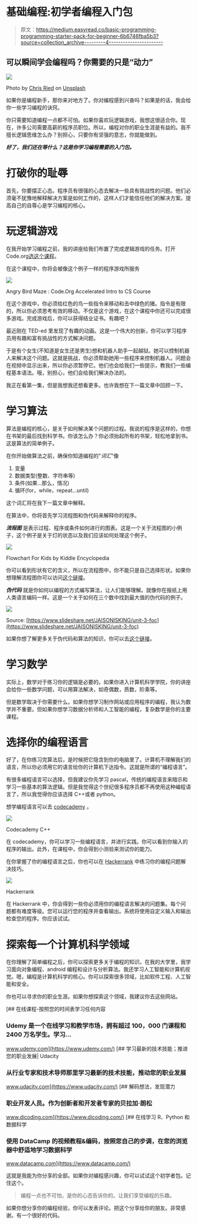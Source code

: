 # 基础编程:初学者编程入门包

> 原文：<https://medium.easyread.co/basic-programming-programming-starter-pack-for-beginner-6b6746fba5b3?source=collection_archive---------4----------------------->

## 可以瞬间学会编程吗？你需要的只是“动力”

![](img/3a36cf39c24307ecce55dfff09e4bbb9.png)

Photo by [Chris Ried](https://unsplash.com/@cdr6934?utm_source=medium&utm_medium=referral) on [Unsplash](https://unsplash.com?utm_source=medium&utm_medium=referral)

如果你是编程新手，那你来对地方了。你对编程感到兴奋吗？如果是的话，我会给你一些学习编程的诀窍。

你只需要知道编程一点都不可怕。如果你喜欢玩逻辑游戏，我想这很适合你。现在，许多公司需要高薪的程序员职位。所以，编程对你的职业生涯是有益的。我不擅长逻辑思维怎么办？别担心，只要你有坚强的意志，你就能做到。

***好了，我们还在等什么？这是你学习编程需要的入门包。***

# 打破你的耻辱

首先，你要摆正心态。程序员有很强的心态去解决一些具有挑战性的问题。他们必须毫不犹豫地解释解决方案是如何工作的，这样人们才能信任他们的解决方案。提高自己的自尊心是学习编程的核心。

# 玩逻辑游戏

在我开始学习编程之前，我的讲座给我们布置了完成逻辑游戏的任务。打开 Code.org[选这个课程](https://studio.code.org/s/20-hour)。

在这个课程中，你将会被像这个例子一样的程序游戏所服务

![](img/ce38d7a8025d4e7f7ec940b0eafe4993.png)

Angry Bird Maze : Code.Org Accelerated Intro to CS Course

在这个游戏中，你必须给红色的鸟一些指令来移动和击中绿色的猪。指令是有限的，所以你必须思考有效的移动。不仅是这个游戏，在这个课程中你还可以完成很多游戏。完成游戏后，你可以获得结业证书。有趣吧？

最近刚在 TED-ed 里发现了有趣的动画。这是一个伟大的创新，你可以学习程序员用有趣和富有挑战性的方式解决问题。

于是有个女生(不知道是女生还是男生)想和机器人助手一起越狱。她可以控制机器人来解决这个问题。这就是挑战，你必须帮助她用一些程序来控制机器人。问题会在视频中显示出来，所以你必须暂停它。他们也会给我们一些提示，教我们一些编程基本语法。哦，别担心，他们会给我们解决办法的。

我正在看第一集，但是我想我还想看更多。也许我想在下一篇文章中回顾一下。

# 学习算法

算法是编程的核心，是关于如何解决某个问题的过程。我说的程序是这样的，你想在书架的最后找到科学书。你该怎么办？你必须抬起所有的书架，轻松地拿到书。这是算法的简单例子。

在你开始做算法之前，确保你知道编程的"*词汇*"像

1.  变量
2.  数据类型(整数、字符串等)
3.  条件(如果…那么，情况)
4.  循环(for，while，repeat…until)

这个词汇将在我下一篇文章中解释。

在算法中，你将首先学习流程图和伪代码来解释你的程序。

***流程图*** 是表示过程、程序或条件如何进行的图表。这是一个关于流程图的小例子，这个例子是关于灯的状态以及我们应该如何处理这个例子。

![](img/7cfa768fc3e30bcdece34d4773353afa.png)

Flowchart For Kids by Kiddle Encyclopedia

你可以看到形状有它的含义，所以在流程图中，你不能只是自己选择形状。如果你想理解流程图你可以访问[这个链接](https://kids.kiddle.co/Flow_chart)。

***伪代码*** 就是你如何以编程的方式编写算法，让人们能够理解。就像你在报纸上用人类语言编码一样。这是一个关于如何在三个数中找到最大值的伪代码的例子。

![](img/89de3c4ece01c8bda68b4d846bd95dc1.png)

Source: [https://www.slideshare.net/JAISONISKING/unit-3-foc](https://www.slideshare.net/JAISONISKING/unit-3-foc)

如果你想了解更多关于伪代码和算法的知识，你可以去[这个链接](https://www.slideshare.net/devaashish1/algorithms-and-flowcharts)。

# 学习数学

实际上，数学对于练习你的逻辑是必要的。如果你进入计算机科学学院，你的讲座会给你一些数学问题，可以用算法解决，如奇偶数，质数，阶乘等。

但是数学取决于你需要什么。如果你想学习制作网站或应用程序的编程，我认为数学并不重要。但如果你想学习数据分析师和人工智能的编程，复杂数学是你的主要课程。

# 选择你的编程语言

好了，在你练习完算法后，是时候把它隐含到你的电脑里了。计算机不理解我们的语言，所以你必须用它的语言给你的计算机下达指令。这就是所谓的“编程语言”。

有很多编程语言可以选择，但我建议你先学习 pascal，传统的编程语言来暗示和学习一些基本的算法逻辑。但是我觉得这个世纪很多程序员都不再使用这种编程语言了，所以我觉得你应该选择 C++或者 python。

想学编程语言可以去 [codecademy](https://www.codecademy.com) 。

![](img/b98ac653eace8eea3df4b989f21cd946.png)

Codecademy C++

在 codecademy，你可以学习一些编程语言，并进行实践。你可以看到你输入的程序的输出。此外，在课程中，你会得到小测验来测试你的能力。

在你掌握了你的编程语言之后，你也可以在 [Hackerrank](https://www.hackerrank.com/) 中练习你的编程问题解决技巧。

![](img/ffbb77c24182bee95b2fa0b9b11e4eb8.png)

Hackerrank

在 Hackerrank 中，你会得到一些你必须用你的编程语言解决的问题集。每个问题都有难度等级。您可以运行您的程序并查看输出。系统将使用自定义输入和输出检查您的程序。你应该试试。

# 探索每一个计算机科学领域

在你理解了简单编程之后，你可以探索更多关于编程的知识。在我的大学里，我学习面向对象编程、android 编程和设计与分析算法。我还学习人工智能和计算机视觉。嗯，编程是计算机科学的核心。你可以探索很多领域，比如软件工程、人工智能和安全。

你也可以寻求你的职业生涯。如果你想探索这个领域，我建议你去这些网站。

[](https://www.udemy.com/) [## 在线课程-按照您的时间表学习任何内容

### Udemy 是一个在线学习和教学市场，拥有超过 100，000 门课程和 2400 万名学生。学习…

www.udemy.com](https://www.udemy.com/) [](https://www.udacity.com/) [## 学习最新的技术技能；推进您的职业发展| Udacity

### 从行业专家和技术导师那里学习最新的技术技能，推动您的职业发展

www.udacity.com](https://www.udacity.com/) [](https://www.dicoding.com/) [## 解码想法，发现潜力

### 职业开发人员。作为创新者和开发者专家的贝拉加·朗松

www.dicoding.com](https://www.dicoding.com/) [](https://www.datacamp.com/) [## 在线学习 R、Python 和数据科学

### 使用 DataCamp 的视频教程&编码，按照您自己的步调，在您的浏览器中舒适地学习数据科学

www.datacamp.com](https://www.datacamp.com/) 

这就是我能为你分享的全部。如果你对编程感兴趣，你可以试试这个初学者包。记住这个。

> 编程一点也不可怕，是你的心态告诉你的。让我们享受编程的乐趣。

如果你想分享你的编程经验，你可以发表评论。把这个分享给你的朋友。非常感谢。有一个很好的代码。